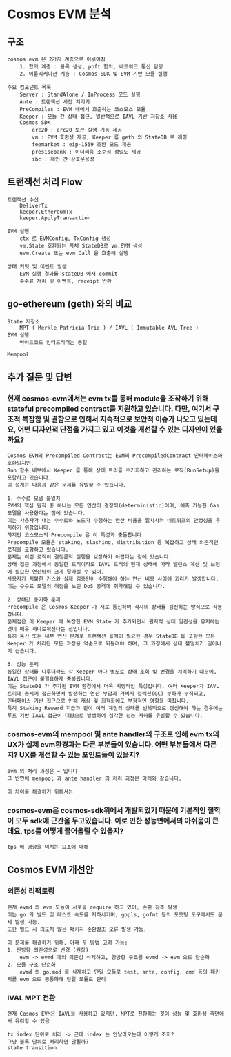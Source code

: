 # Cosmos EVM 분석

## 구조
    cosmos evm 은 2가지 계층으로 이루어짐
        1. 합의 계층 : 블록 생성, pbft 합의, 네트워크 통신 담당
        2. 어플리케이션 계층 : Cosmos SDK 및 EVM 기반 모듈 실행

    주요 컴포넌트 목록
        Server : StandAlone / InProcess 모드 실행
        Ante : 트랜잭션 사전 처리기
        PreCompiles : EVM 내에서 호출하는 코스모스 모듈
        Keeper : 모듈 간 상태 접근, 일반적으로 IAVL 기반 저장소 사용
        Cosmos SDK
            erc20 : erc20 토큰 실행 기능 제공
            vm : EVM 호환성 제공, Keeper 를 geth 의 StateDB 로 래핑
            feemarket : eip-1559 호환 모드 제공
            presisebank : 이더리움 소수점 정밀도 제공
            ibc : 체인 간 상호운용성

## 트랜잭션 처리 Flow
    트랜잭션 수신
        DeliverTx
        keeper.EthereumTx
        keeper.ApplyTransaction

    EVM 실행
        ctx 로 EVMConfig, TxConfig 생성
        vm.State 호환되는 자체 StateDB로 vm.EVM 생성
        evm.Create 또는 evm.Call 을 호출해 실행
        
    상태 커밋 및 이벤트 발생
        EVM 실행 결과를 stateDB 에서 commit
        수수료 처리 및 이벤트, receipt 반환

## go-ethereum (geth) 와의 비교
    State 저장소
        MPT ( Merkle Patricia Trie ) / IAVL ( Immutable AVL Tree )
    EVM 실행
        바이트코드 인터프리터는 동일

    Mempool 

## 추가 질문 및 답변

### 현재 cosmos-evm에서는 evm tx를 통해 module을 조작하기 위해 stateful precompiled contract를 지원하고 있습니다. 다만, 여기서 구조적 복잡함 및 결함으로 인해서 지속적으로 보안적 이슈가 나오고 있는데요, 어떤 디자인적 단점을 가지고 있고 이것을 개선할 수 있는 디자인이 있을까요?

    Cosmos EVM의 Precompiled Contract는 EVM의 PrecompiledContract 인터페이스와 호환되지만,
    Run 함수 내부에서 Keeper 를 통해 상태 트리를 초기화하고 관리하는 로직(RunSetup)을 포함하고 있습니다.
    이 설계는 다음과 같은 문제를 유발할 수 있습니다.

    1. 수수료 모델 불일치
    EVM의 핵심 원칙 중 하나는 모든 연산이 결정적(deterministic)이며, 예측 가능한 Gas 모델을 사용한다는 점에 있습니다.
    이는 사용자가 내는 수수료와 노드가 수행하는 연산 비율을 일치시켜 네트워크의 안정성을 유지하기 위함입니다.
    하지만 코스모스의 Precompile 은 이 특성과 충돌합니다.
    Precompile 모듈은 staking, slashing, distribution 등 복잡하고 상태 의존적인 로직을 포함하고 있습니다.
    문제는 이런 로직이 결정론적 실행을 보장하기 어렵다는 점에 있습니다.
    상태 접근 과정에서 동일한 로직이라도 IAVL 트리의 현재 상태에 따라 밸런스 계산 및 보정에 필요한 연산량이 크게 달라질 수 있어,
    사용자가 지불한 가스와 실제 검증인이 수행해야 하는 연산 비용 사이에 괴리가 발생합니다.
    이는 수수료 모델의 허점을 노린 DoS 공격에 취약해질 수 있습니다.

    2. 상태값 동기화 문제
    Precompile 은 Cosmos Keeper 가 서로 통신하며 각자의 상태를 갱신하는 방식으로 작동합니다.
    문제점은 이 Keeper 에 복잡한 EVM State 가 추가되면서 원자적 상태 일관성을 유지하는 것이 매우 까다로워진다는 점입니다.
    특히 통신 또는 내부 연산 문제로 트랜잭션 롤백이 필요한 경우 StateDB 를 포함한 모든 Keeper 가 처리된 모든 과정을 역순으로 되돌려야 하며, 그 과정에서 상태 불일치가 일어나기 쉽습니다.
    
    3. 성능 문제
    동일한 상태를 다루더라도 각 Keeper 마다 별도로 상태 조회 및 변경을 처리하기 떄문에, IAVL 접근이 불필요하게 중복됩니다.
    이는 StateDB 가 추가된 EVM 환경에서 더욱 치명적인 특성입니다. 여러 Keeper가 IAVL 트리에 동시에 접근하면서 발생하는 연산 부담과 가비지 컬렉션(GC) 부하가 누적되고,
    인터페이스 기반 접근으로 인해 캐싱 및 최적화에도 부정적인 영향을 미칩니다.
    특히 Staking Reward 지급과 같이 여러 계정의 상태를 반복적으로 갱신해야 하는 경우에는
    루프 기반 IAVL 접근이 대량으로 발생하여 심각한 성능 저하를 유발할 수 있습니다.


### cosmos-evm의 mempool 및 ante handler의 구조로 인해 evm tx의 UX가 실제 evm환경과는 다른 부분들이 있습니다. 어떤 부분들에서 다른지? UX를 개선할 수 있는 포인트들이 있을지?

    evm 의 처리 과정은 ~ 입니다
    그 반면에 mempool 과 ante handler 의 처리 과정은 아래와 같습니다.

    이 차이를 해결하기 위해서는 


### cosmos-evm은 cosmos-sdk위에서 개발되었기 때문에 기본적인 철학이 모두 sdk에 근간을 두고있습니다. 이로 인한 성능면에서의 아쉬움이 큰데요, tps를 어떻게 끌어올릴 수 있을지?

    tps 에 영향을 미치는 요소에 대해 




## Cosmos EVM 개선안

### 의존성 리팩토링
    현재 evmd 와 evm 모듈이 서로를 require 하고 있어, 순환 참조 발생
    이는 go 의 빌드 및 테스트 속도를 저하시키며, gopls, gofmt 등의 포맷팅 도구에서도 문제 발생 가능.
    또한 빌드 시 의도치 않은 패키지 순환참조 오류 발생 가능.

    이 문제를 해결하기 위해, 아래 두 방법 고려 가능:
    1. 단방향 의존성으로 변경 (권장)
        evm -> evmd 에의 의존성 삭제하고, 양방향 구조를 evmd -> evm 으로 단순화
    2. 모듈 구조 단순화
        evmd 의 go.mod 를 삭제하고 단일 모듈로 test, ante, config, cmd 등의 패키지를 evm 으로 공통화해 단일 모듈로 관리

### IVAL MPT 전환
    현재 Cosmos EVM은 IAVL을 사용하고 있지만, MPT로 전환하는 것이 성능 및 호환성 측면에서 유리할 수 있음

    tx index 단위로 처리 -> 근데 index 는 안날라오는데 어떻게 조회?
    그냥 블록 단위로 처리하면 안될까?
    state transition